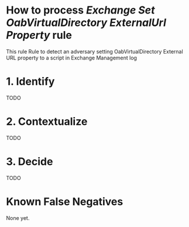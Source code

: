 # How to process *Exchange Set OabVirtualDirectory ExternalUrl Property* rule
This rule Rule to detect an adversary setting OabVirtualDirectory External URL property to a script in Exchange Management log

# 1. Identify
TODO

# 2. Contextualize
TODO

# 3. Decide
TODO

# Known False Negatives
None yet.
